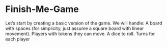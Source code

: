 # Finish-Me-Game
Let’s start by creating a basic version of the game. We will handle:  A board with spaces (for simplicity, just assume a square board with linear movement). Players with tokens they can move. A dice to roll. Turns for each player
